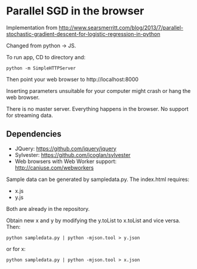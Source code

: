 Parallel SGD in the browser
===========================

Implementation from http://www.searsmerritt.com/blog/2013/7/parallel-stochastic-gradient-descent-for-logistic-regression-in-python

Changed from python -> JS.

To run app, CD to directory and:
```
python -m SimpleHTTPServer
```

Then point your web browser to http://localhost:8000

Inserting parameters unsuitable for your computer might crash or hang the web browser.

There is no master server. Everything happens in the browser. No support for streaming data.

Dependencies
------------
- JQuery: https://github.com/jquery/jquery
- Sylvester: https://github.com/jcoglan/sylvester
- Web browsers with Web Worker support: http://caniuse.com/webworkers

Sample data can be generated by sampledata.py.
The index.html requires:
  - x.js
  - y.js

Both are already in the repository.

Obtain new x and y by modifying the y.toList to x.toList and vice versa.
Then:
```
python sampledata.py | python -mjson.tool > y.json
```
or for x:
```
python sampledata.py | python -mjson.tool > x.json
```